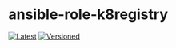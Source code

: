 # ansible-role-k8registry

[![Latest](https://github.com/noveris-inf/ansible-role-k8registry/workflows/Latest/badge.svg)](https://github.com/noveris-inf/ansible-role-k8registry/actions?query=workflow%3ALatest) [![Versioned](https://github.com/noveris-inf/ansible-role-k8registry/workflows/Versioned/badge.svg)](https://github.com/noveris-inf/ansible-role-k8registry/actions?query=workflow%3AVersioned)
